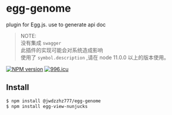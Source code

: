 # egg-genome


plugin for Egg.js. use to generate api doc
> NOTE: <br>
> 没有集成 `swagger` <br>
> 此插件的实现可能会对系统造成影响 <br>
> 使用了 `symbol.description` ,请在 node 11.0.0 以上的版本使用。

[![NPM version][npm-image]][npm-url]
[![996.icu][icu-image]][icu-url]

[npm-image]: https://img.shields.io/npm/v/@jwdzzhz777/egg-genome?style=flat-square
[npm-url]: https://www.npmjs.com/package/@jwdzzhz777/egg-genome
[icu-image]: https://img.shields.io/badge/link-996.icu-red.svg
[icu-url]: https://996.icu

## Install

```bash
$ npm install @jwdzzhz777/egg-genome
$ npm install egg-view-nunjucks
```
